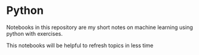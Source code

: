 # Python

Notebooks in this repository are my short notes on machine learning using python with exercises.

This notebooks will be helpful to refresh topics in less time
